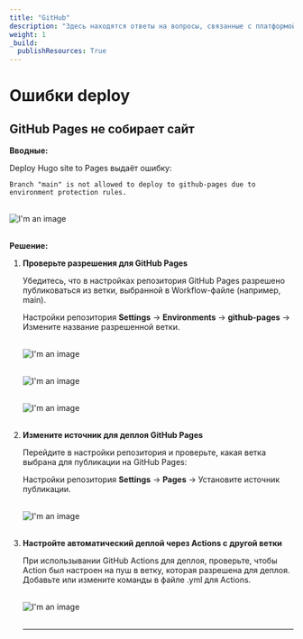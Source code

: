 ```yaml
---
title: "GitHub"
description: "Здесь находятся ответы на вопросы, связанные с платформой GitHub"
weight: 1
_build:
  publishResources: True
---
```


# Ошибки deploy

## GitHub Pages не собирает сайт

**Вводные:**

Deploy Hugo site to Pages выдаёт ошибку: 

``Branch "main" is not allowed to deploy to github-pages due to environment protection rules.``

 <br>![I'm an image](/images/gh_1.png)<br clear="left"><br>

**Решение:**

1. **Проверьте разрешения для GitHub Pages**

    Убедитесь, что в настройках репозитория GitHub Pages разрешено публиковаться из ветки, выбранной в Workflow-файле (например, main).

    Настройки репозитория **Settings** → **Environments** → **github-pages** → Измените название разрешенной ветки. 
    
    <br>![I'm an image](/images/gh_2.png)<br clear="left">

    <br>![I'm an image](/images/gh_3.png)<br clear="left">

    <br>![I'm an image](/images/gh_4.png)<br clear="left"><br>

2. **Измените источник для деплоя GitHub Pages**

    Перейдите в настройки репозитория и проверьте, какая ветка выбрана для публикации на GitHub Pages:

    Настройки репозитория **Settings** → **Pages** → Установите источник публикации.

    <br>![I'm an image](/images/gh_5.png)<br clear="left"><br> 

3. **Настройте автоматический деплой через Actions с другой ветки**

    При использывании GitHub Actions для деплоя, проверьте, чтобы Action был настроен на пуш в ветку, которая разрешена для деплоя. 
    Добавьте или измените команды в файле .yml для Actions.  

    <br>![I'm an image](/images/gh_6.png)<br clear="left"><br>

    ---



    